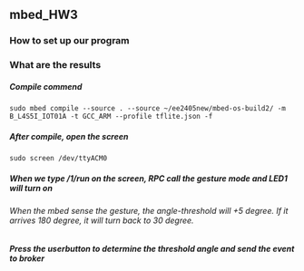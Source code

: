 ## mbed_HW3

### How to set up our program

### What are the results
##### Compile commend
  `sudo mbed compile --source . --source ~/ee2405new/mbed-os-build2/ -m B_L4S5I_IOT01A -t GCC_ARM --profile tflite.json -f`
##### After compile, open the screen 
  `sudo screen /dev/ttyACM0`
##### When we type /1/run on the screen, RPC call the gesture mode and LED1 will turn on

###### When the mbed sense the gesture, the angle-threshold will +5 degree. If it arrives 180 degree, it will turn back to 30 degree.

##### Press the userbutton to determine the threshold angle and send the event to broker
